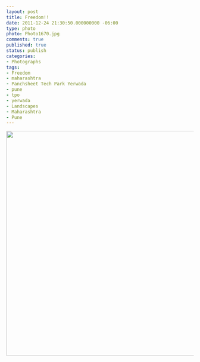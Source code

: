 ```yaml
---
layout: post
title: Freedom!!
date: 2011-12-24 21:30:50.000000000 -06:00
type: photo
photo: Photo1670.jpg
comments: true
published: true
status: publish
categories:
- Photographs
tags:
- Freedom
- maharashtra
- Panchsheet Tech Park Yerwada
- pune
- tpo
- yerwada
- Landscapes
- Maharashtra
- Pune
---
```

<p><img src="{{ site.url }}/assets/images/Photo1670.jpg" alt="" width="800" height="602" /></p>

